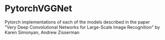 # PytorchVGGNet
Pytorch implementations of each of the models described in the paper "Very Deep Convolutional Networks for Large-Scale Image Recognition" by Karen Simonyan, Andrew Zisserman
